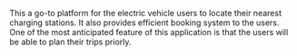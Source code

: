 This a go-to platform for the electric vehicle users to locate their nearest charging stations. It also provides efficient booking system to the users. One of the most anticipated feature of this application is that the users will be able to plan their trips priorly.
